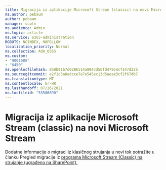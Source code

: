 ```yaml
---
title: Migracija iz aplikacije Microsoft Stream (classic) na novi Microsoft Stream
ms.author: pebaum
author: pebaum
manager: scotv
ms.audience: Admin
ms.topic: article
ms.service: o365-administration
ROBOTS: NOINDEX, NOFOLLOW
localization_priority: Normal
ms.collection: Adm_O365
ms.custom:
- "9001508"
- "6450"
ms.openlocfilehash: 8b8b91b7d0286514a8943d56fd47954cf147d22b
ms.sourcegitcommit: e2f1c3a8adcce7e7e545ec13d5aeae3cf2f67db7
ms.translationtype: MT
ms.contentlocale: hr-HR
ms.lasthandoff: 07/26/2021
ms.locfileid: "53586890"
---
```

# <a name="migrate-from-microsoft-stream-classic-to-the-new-microsoft-stream"></a>Migracija iz aplikacije Microsoft Stream (classic) na novi Microsoft Stream

Dodatne informacije o migraci iz klasičnog strujanja u novi tok potražite u članku Pregled migracije iz [programa Microsoft Stream (Classic) na strujanje (ugrađeno na SharePoint).](/stream/streamnew/stream-classic-to-new-migration-overview)